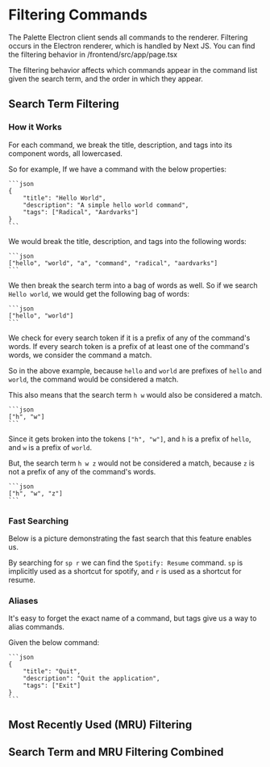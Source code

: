 # Filtering Commands

The Palette Electron client sends all commands to the renderer. Filtering occurs in the Electron renderer, which is handled by Next JS. You can find the filtering behavior in /frontend/src/app/page.tsx

The filtering behavior affects which commands appear in the command list given the search term, and the order in which they appear.

## Search Term Filtering

### How it Works

For each command, we break the title, description, and tags into its component words, all lowercased.

So for example, If we have a command with the below properties:

    ```json
    {
        "title": "Hello World",
        "description": "A simple hello world command",
        "tags": ["Radical", "Aardvarks"]
    }
    ```

We would break the title, description, and tags into the following words:

    ```json
    ["hello", "world", "a", "command", "radical", "aardvarks"]
    ```

We then break the search term into a bag of words as well. So if we search `Hello world`, we would get the following bag of words:

    ```json
    ["hello", "world"]
    ```

We check for every search token if it is a prefix of any of the command's words. If every search token is a prefix of at least one of the command's words, we consider the command a match.

So in the above example, because `hello` and `world` are prefixes of `hello` and `world`, the command would be considered a match.

This also means that the search term `h w` would also be considered a match.

    ```json
    ["h", "w"]
    ```

Since it gets broken into the tokens `["h", "w"]`, and `h` is a prefix of `hello`, and `w` is a prefix of `world`.

But, the search term `h w z` would not be considered a match, because `z` is not a prefix of any of the command's words.

    ```json
    ["h", "w", "z"]
    ```

### Fast Searching

Below is a picture demonstrating the fast search that this feature enables us.

By searching for `sp r` we can find the `Spotify: Resume` command. `sp` is implicitly used as a shortcut for spotify, and `r` is used as a shortcut for resume.

### Aliases

It's easy to forget the exact name of a command, but tags give us a way to alias commands.

Given the below command:

    ```json
    {
        "title": "Quit",
        "description": "Quit the application",
        "tags": ["Exit"]
    }
    ```

## Most Recently Used (MRU) Filtering

## Search Term and MRU Filtering Combined
